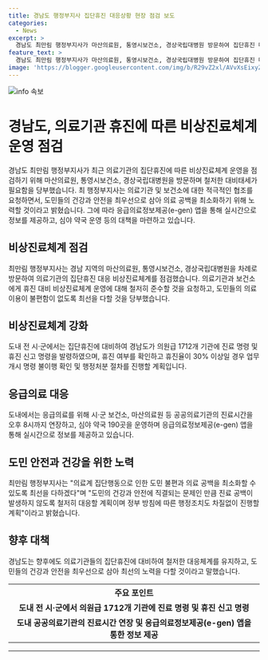 ```yaml
---
title: 경남도 행정부지사 집단휴진 대응상황 현장 점검 보도
categories:
  - News
excerpt: >
  경남도 최만림 행정부지사가 마산의료원, 통영시보건소, 경상국립대병원 방문하여 집단휴진 대응을 점검하고, 휴진 대비 비상진료체계 운영을 당부했다. 의료기관은 휴진 대비 및 확대된 진료 시간을 운영하며, 휴진 여부 및 진료명령 준수를 확인할 예정이다. 또한 상황관리관 파견과 약국 운영 등을 통해 의료 공백 최소화를 위한 노력을 기울이고 있다. 최 행정부지사는 도민의 건강과 안전을 최우선으로 삼고 행정조치를 원활히 진행할 것을 강조했다.
feature_text: >
  경남도 최만림 행정부지사가 마산의료원, 통영시보건소, 경상국립대병원 방문하여 집단휴진 대응을 점검하고, 휴진 대비 비상진료체계 운영을 당부했다. 의료기관은 휴진 대비 및 확대된 진료 시간을 운영하며, 휴진 여부 및 진료명령 준수를 확인할 예정이다. 또한 상황관리관 파견과 약국 운영 등을 통해 의료 공백 최소화를 위한 노력을 기울이고 있다. 최 행정부지사는 도민의 건강과 안전을 최우선으로 삼고 행정조치를 원활히 진행할 것을 강조했다.
image: 'https://blogger.googleusercontent.com/img/b/R29vZ2xl/AVvXsEixyZcFfHzMRdzZMjFBmAUKJYCLCGyLL1o632UiGVXcaFdKo_bkvkuCioo0uUKlGfBVcT3P84aROyZIXSBEx3Aw5nCQ3pTgDom1WDC4m8eifvWiAmWEEVb4x6G_l8C0QH225ldMjyaFvpxGEBGNO37VmDTDMHGhJPq73UglMfDca1-0aw/s1600/blogspot.png'
---
```


<p><img src="https://blogger.googleusercontent.com/img/b/R29vZ2xl/AVvXsEixyZcFfHzMRdzZMjFBmAUKJYCLCGyLL1o632UiGVXcaFdKo_bkvkuCioo0uUKlGfBVcT3P84aROyZIXSBEx3Aw5nCQ3pTgDom1WDC4m8eifvWiAmWEEVb4x6G_l8C0QH225ldMjyaFvpxGEBGNO37VmDTDMHGhJPq73UglMfDca1-0aw/s1600/blogspot.png" alt="info 속보" /></p>

<h1>경남도, 의료기관 휴진에 따른 비상진료체계 운영 점검</h1>

<p data-ke-size="size16">경남도 최만림 행정부지사가 최근 의료기관의 집단휴진에 따른 비상진료체계 운영을 점검하기 위해 마산의료원, 통영시보건소, 경상국립대병원을 방문하며 철저한 대비태세가 필요함을 당부했습니다. 최 행정부지사는 의료기관 및 보건소에 대한 적극적인 협조를 요청하면서, 도민들의 건강과 안전을 최우선으로 삼아 의료 공백을 최소화하기 위해 노력할 것이라고 밝혔습니다. 그에 따라 응급의료정보제공(e-gen) 앱을 통해 실시간으로 정보를 제공하고, 심야 약국 운영 등의 대책을 마련하고 있습니다.</p>

<h2 data-ke-size="size26">비상진료체계 점검</h2>

<p data-ke-size="size16">최만림 행정부지사는 경남 지역의 마산의료원, 통영시보건소, 경상국립대병원을 차례로 방문하여 의료기관의 집단휴진 대응 비상진료체계를 점검했습니다. 의료기관과 보건소에게 휴진 대비 비상진료체계 운영에 대해 철저히 준수할 것을 요청하고, 도민들의 의료이용이 불편함이 없도록 최선을 다할 것을 당부했습니다.</p>

<h2 data-ke-size="size26">비상진료체계 강화</h2>

<p data-ke-size="size16">도내 전 시·군에서는 집단휴진에 대비하여 경남도가 의원급 1712개 기관에 진료 명령 및 휴진 신고 명령을 발령하였으며, 휴진 여부를 확인하고 휴진율이 30% 이상일 경우 업무개시 명령 불이행 확인 및 행정처분 절차를 진행할 계획입니다.</p>

<h2 data-ke-size="size26">응급의료 대응</h2>

<p data-ke-size="size16">도내에서는 응급의료를 위해 시·군 보건소, 마산의료원 등 공공의료기관의 진료시간을 오후 8시까지 연장하고, 심야 약국 190곳을 운영하며 응급의료정보제공(e-gen) 앱을 통해 실시간으로 정보를 제공하고 있습니다.</p>

<h2 data-ke-size="size26">도민 안전과 건강을 위한 노력</h2>

<p data-ke-size="size16">최만림 행정부지사는 "의료계 집단행동으로 인한 도민 불편과 의료 공백을 최소화할 수 있도록 최선을 다하겠다"며 "도민의 건강과 안전에 직결되는 문제인 만큼 진료 공백이 발생하지 않도록 철저히 대응할 계획이며 정부 방침에 따른 행정조치도 차질없이 진행할 계획"이라고 밝혔습니다.</p>

<h2 data-ke-size="size26">향후 대책</h2>

<p data-ke-size="size16">경남도는 향후에도 의료기관들의 집단휴진에 대비하여 철저한 대응체계를 유지하고, 도민들의 건강과 안전을 최우선으로 삼아 최선의 노력을 다할 것이라고 말했습니다.</p>

<table>
    <tr>
        <th>주요 포인트</th>
    </tr>
    <tr>
        <td style="text-align: center; height: 17px;"><b>도내 전 시·군에서 의원급 1712개 기관에 진료 명령 및 휴진 신고 명령</b></td>
    </tr>
    <tr>
        <td style="text-align: center; height: 17px;"><b>도내 공공의료기관의 진료시간 연장 및 응급의료정보제공(e-gen) 앱을 통한 정보 제공</b></td>
    </tr>
</table>

<p><hr></p>

